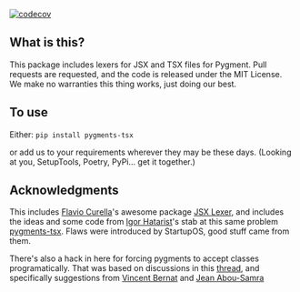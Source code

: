 [![codecov](https://codecov.io/gh/StartupOS/pygments_tsx/graph/badge.svg?token=ZXQYCYKLSZ)](https://codecov.io/gh/StartupOS/pygments_tsx)

## What is this?
This package includes lexers for JSX and TSX files for Pygment.
Pull requests are requested, and the code is released under the MIT License. We make no warranties this thing works, just doing our best.

## To use
Either:
`pip install pygments-tsx`

or add us to your requirements wherever they may be these days. (Looking at you, SetupTools, Poetry, PyPi... get it together.)

## Acknowledgments
This includes [Flavio Curella](https://github.com/fcurella)'s awesome package [JSX Lexer](https://github.com/fcurella/jsx-lexer), and includes the ideas and some code from [Igor Hatarist](https://github.com/hatarist)'s stab at this same problem [pygments-tsx](https://github.com/hatarist/pygments-tsx). Flaws were introduced by StartupOS, good stuff came from them.

There's also a hack in here for forcing pygments to accept classes programatically. That was based on discussions in this [thread](https://github.com/pygments/pygments/issues/1096), and specifically suggestions from [Vincent Bernat](https://github.com/vincentbernat) and [Jean Abou-Samra](https://github.com/jeanas)
